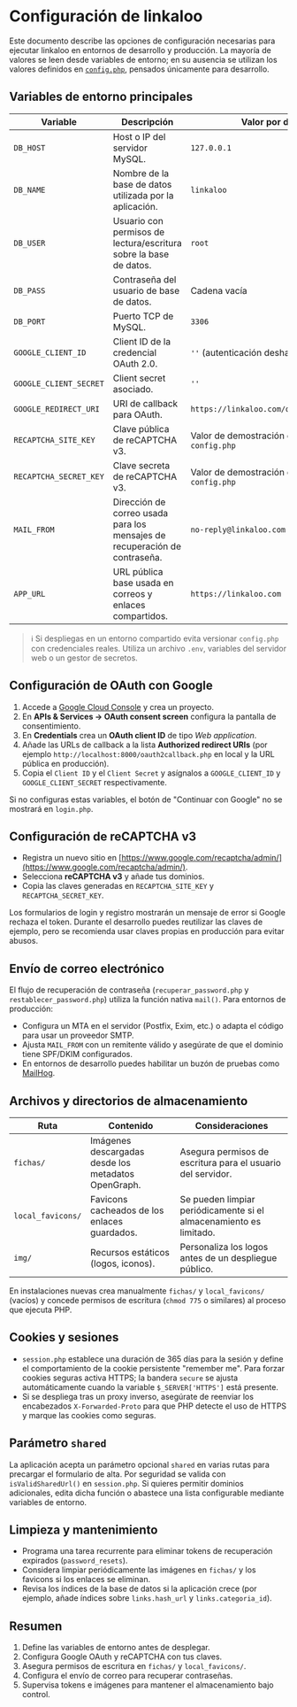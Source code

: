 # Configuración de linkaloo

Este documento describe las opciones de configuración necesarias para ejecutar linkaloo en entornos de
desarrollo y producción. La mayoría de valores se leen desde variables de entorno; en su ausencia se
utilizan los valores definidos en [`config.php`](../config.php), pensados únicamente para desarrollo.

## Variables de entorno principales

| Variable | Descripción | Valor por defecto |
| --- | --- | --- |
| `DB_HOST` | Host o IP del servidor MySQL. | `127.0.0.1` |
| `DB_NAME` | Nombre de la base de datos utilizada por la aplicación. | `linkaloo` |
| `DB_USER` | Usuario con permisos de lectura/escritura sobre la base de datos. | `root` |
| `DB_PASS` | Contraseña del usuario de base de datos. | Cadena vacía |
| `DB_PORT` | Puerto TCP de MySQL. | `3306` |
| `GOOGLE_CLIENT_ID` | Client ID de la credencial OAuth 2.0. | `''` (autenticación deshabilitada) |
| `GOOGLE_CLIENT_SECRET` | Client secret asociado. | `''` |
| `GOOGLE_REDIRECT_URI` | URI de callback para OAuth. | `https://linkaloo.com/oauth2callback.php` |
| `RECAPTCHA_SITE_KEY` | Clave pública de reCAPTCHA v3. | Valor de demostración definido en `config.php` |
| `RECAPTCHA_SECRET_KEY` | Clave secreta de reCAPTCHA v3. | Valor de demostración definido en `config.php` |
| `MAIL_FROM` | Dirección de correo usada para los mensajes de recuperación de contraseña. | `no-reply@linkaloo.com` |
| `APP_URL` | URL pública base usada en correos y enlaces compartidos. | `https://linkaloo.com` |

> ℹ️  Si despliegas en un entorno compartido evita versionar `config.php` con credenciales reales. Utiliza
> un archivo `.env`, variables del servidor web o un gestor de secretos.

## Configuración de OAuth con Google

1. Accede a [Google Cloud Console](https://console.cloud.google.com/) y crea un proyecto.
2. En **APIs & Services → OAuth consent screen** configura la pantalla de consentimiento.
3. En **Credentials** crea un **OAuth client ID** de tipo *Web application*.
4. Añade las URLs de callback a la lista **Authorized redirect URIs** (por ejemplo
   `http://localhost:8000/oauth2callback.php` en local y la URL pública en producción).
5. Copia el `Client ID` y el `Client Secret` y asígnalos a `GOOGLE_CLIENT_ID` y
   `GOOGLE_CLIENT_SECRET` respectivamente.

Si no configuras estas variables, el botón de "Continuar con Google" no se mostrará en `login.php`.

## Configuración de reCAPTCHA v3

- Registra un nuevo sitio en [https://www.google.com/recaptcha/admin/](https://www.google.com/recaptcha/admin/).
- Selecciona **reCAPTCHA v3** y añade tus dominios.
- Copia las claves generadas en `RECAPTCHA_SITE_KEY` y `RECAPTCHA_SECRET_KEY`.

Los formularios de login y registro mostrarán un mensaje de error si Google rechaza el token.
Durante el desarrollo puedes reutilizar las claves de ejemplo, pero se recomienda usar claves
propias en producción para evitar abusos.

## Envío de correo electrónico

El flujo de recuperación de contraseña (`recuperar_password.php` y `restablecer_password.php`) utiliza
la función nativa `mail()`. Para entornos de producción:

- Configura un MTA en el servidor (Postfix, Exim, etc.) o adapta el código para usar un proveedor SMTP.
- Ajusta `MAIL_FROM` con un remitente válido y asegúrate de que el dominio tiene SPF/DKIM configurados.
- En entornos de desarrollo puedes habilitar un buzón de pruebas como [MailHog](https://github.com/mailhog/MailHog).

## Archivos y directorios de almacenamiento

| Ruta | Contenido | Consideraciones |
| --- | --- | --- |
| `fichas/` | Imágenes descargadas desde los metadatos OpenGraph. | Asegura permisos de escritura para el usuario del servidor. |
| `local_favicons/` | Favicons cacheados de los enlaces guardados. | Se pueden limpiar periódicamente si el almacenamiento es limitado. |
| `img/` | Recursos estáticos (logos, iconos). | Personaliza los logos antes de un despliegue público. |

En instalaciones nuevas crea manualmente `fichas/` y `local_favicons/` (vacíos) y
concede permisos de escritura (`chmod 775` o similares) al proceso que ejecuta PHP.

## Cookies y sesiones

- `session.php` establece una duración de 365 días para la sesión y define el comportamiento de la cookie
  persistente "remember me". Para forzar cookies seguras activa HTTPS; la bandera `secure` se ajusta
  automáticamente cuando la variable `$_SERVER['HTTPS']` está presente.
- Si se despliega tras un proxy inverso, asegúrate de reenviar los encabezados `X-Forwarded-Proto` para que
  PHP detecte el uso de HTTPS y marque las cookies como seguras.

## Parámetro `shared`

La aplicación acepta un parámetro opcional `shared` en varias rutas para precargar el formulario de alta.
Por seguridad se valida con `isValidSharedUrl()` en `session.php`. Si quieres permitir dominios
adicionales, edita dicha función o abastece una lista configurable mediante variables de entorno.

## Limpieza y mantenimiento

- Programa una tarea recurrente para eliminar tokens de recuperación expirados (`password_resets`).
- Considera limpiar periódicamente las imágenes en `fichas/` y los favicons si los enlaces se eliminan.
- Revisa los índices de la base de datos si la aplicación crece (por ejemplo, añade índices sobre
  `links.hash_url` y `links.categoria_id`).

## Resumen

1. Define las variables de entorno antes de desplegar.
2. Configura Google OAuth y reCAPTCHA con tus claves.
3. Asegura permisos de escritura en `fichas/` y `local_favicons/`.
4. Configura el envío de correo para recuperar contraseñas.
5. Supervisa tokens e imágenes para mantener el almacenamiento bajo control.
